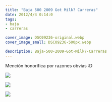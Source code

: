 ```yaml
---
title: "Baja 500 2009 Got Milk? Carreras"
date: 2012/4/4 0:14:0
tags: 
- baja
- carreras

cover_image: DSC09236-original.webp
cover_image_small: DSC09236-500px.webp

description: Baja-500-2009-Got-Milk?-Carreras
---
```



Mención honorífica por razones obvias :D  

[![](DSC09236)](DSC09236-original.webp)

  

[![](DSC09237)](DSC09237-original.webp)

  

[![](DSC09238)](DSC09238-original.webp)
